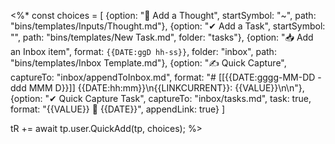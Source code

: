 <%*
const choices = [
        {option: "💭 Add a Thought", startSymbol: "~", path: "bins/templates/Inputs/Thought.md"},
        {option: "✔ Add a Task", startSymbol: "", path: "bins/templates/New Task.md", folder: "tasks"},
        {option: "📥 Add an Inbox item", format: `{{DATE:ggD hh-ss}}`, folder: "inbox", path: "bins/templates/Inbox Template.md"},
        {option: "✍ Quick Capture", captureTo: "inbox/appendToInbox.md", format: "# [[{{DATE:gggg-MM-DD - ddd MMM D}}]] {{DATE:hh:mm}}\n{{LINKCURRENT}}: {{VALUE}}\n\n"},
        {option: "✔ Quick Capture Task", captureTo: "inbox/tasks.md", task: true, format: "{{VALUE}} 📆 {{DATE}}", appendLink: true}
]

tR += await tp.user.QuickAdd(tp, choices);
%>